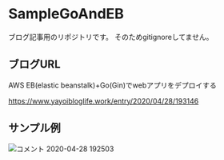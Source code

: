 # SampleGoAndEB
ブログ記事用のリポジトリです。
そのためgitignoreしてません。

## ブログURL
AWS EB(elastic beanstalk)+Go(Gin)でwebアプリをデプロイする

https://www.yayoibloglife.work/entry/2020/04/28/193146

## サンプル例

![コメント 2020-04-28 192503](https://user-images.githubusercontent.com/47607604/80476958-1b9b3180-8986-11ea-8e91-6d7ba7ed6847.png)
